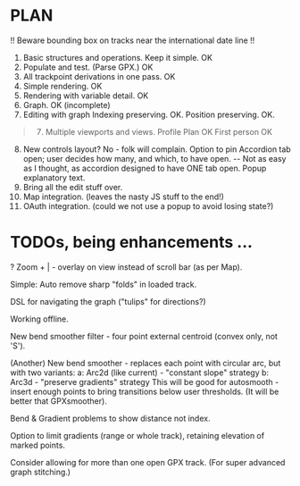 # PLAN

!! Beware bounding box on tracks near the international date line !!

1. Basic structures and operations. Keep it simple. OK
2. Populate and test. (Parse GPX.) OK
3. All trackpoint derivations in one pass. OK
3. Simple rendering. OK
4. Rendering with variable detail. OK
5. Graph. OK (incomplete)
6. Editing with graph
Indexing preserving. OK.
Position preserving. OK. 

> 7. Multiple viewports and views.
> Profile
> Plan OK
> First person OK

8. New controls layout? No - folk will complain.
   Option to pin Accordion tab open; user decides how many, and which, to have open.
   -- Not as easy as I thought, as accordion designed to have ONE tab open.
   Popup explanatory text.
7. Bring all the edit stuff over.
9. Map integration. (leaves the nasty JS stuff to the end!)
9. OAuth integration. (could we not use a popup to avoid losing state?)

# TODOs, being enhancements ...

? Zoom + | - overlay on view instead of scroll bar (as per Map).

Simple: Auto remove sharp "folds" in loaded track.

DSL for navigating the graph ("tulips" for directions?)

Working offline.

New bend smoother filter - four point external centroid (convex only, not 'S').

(Another) New bend smoother - replaces each point with circular arc, but with two variants:
a: Arc2d (like current) - "constant slope" strategy
b: Arc3d - "preserve gradients" strategy
This will be good for autosmooth - insert enough points to bring transitions below user thresholds.
(It will be better that GPXsmoother).

Bend & Gradient problems to show distance not index.

Option to limit gradients (range or whole track), retaining elevation of marked points.

Consider allowing for more than one open GPX track.
(For super advanced graph stitching.)


